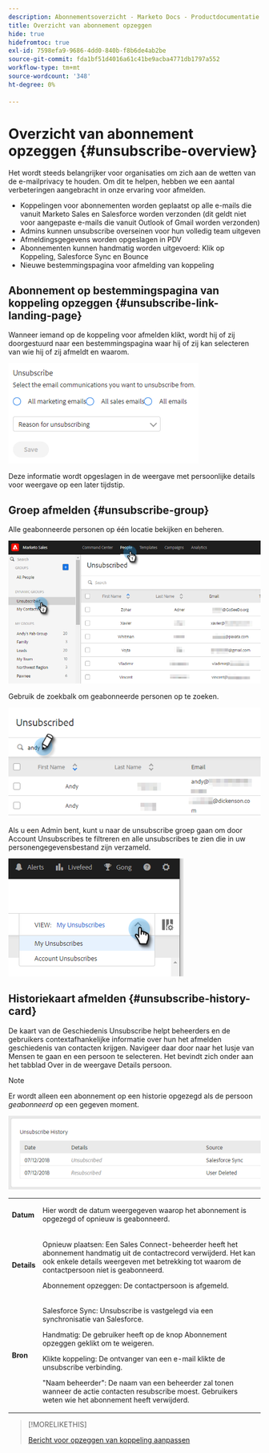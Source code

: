 ```yaml
---
description: Abonnementsoverzicht - Marketo Docs - Productdocumentatie
title: Overzicht van abonnement opzeggen
hide: true
hidefromtoc: true
exl-id: 7598efa9-9686-4dd0-840b-f8b6de4ab2be
source-git-commit: fda1bf51d4016a61c41be9acba4771db1797a552
workflow-type: tm+mt
source-wordcount: '348'
ht-degree: 0%

---
```


# Overzicht van abonnement opzeggen {#unsubscribe-overview}

Het wordt steeds belangrijker voor organisaties om zich aan de wetten van de e-mailprivacy te houden. Om dit te helpen, hebben we een aantal verbeteringen aangebracht in onze ervaring voor afmelden.

* Koppelingen voor abonnementen worden geplaatst op alle e-mails die vanuit Marketo Sales en Salesforce worden verzonden (dit geldt niet voor aangepaste e-mails die vanuit Outlook of Gmail worden verzonden)
* Admins kunnen unsubscribe overseinen voor hun volledig team uitgeven
* Afmeldingsgegevens worden opgeslagen in PDV
* Abonnementen kunnen handmatig worden uitgevoerd: Klik op Koppeling, Salesforce Sync en Bounce
* Nieuwe bestemmingspagina voor afmelding van koppeling

## Abonnement op bestemmingspagina van koppeling opzeggen {#unsubscribe-link-landing-page}

Wanneer iemand op de koppeling voor afmelden klikt, wordt hij of zij doorgestuurd naar een bestemmingspagina waar hij of zij kan selecteren van wie hij of zij afmeldt en waarom.

![](assets/unsubscribe-overview-1.png)

Deze informatie wordt opgeslagen in de weergave met persoonlijke details voor weergave op een later tijdstip.

## Groep afmelden {#unsubscribe-group}

Alle geabonneerde personen op één locatie bekijken en beheren.

![](assets/unsubscribe-overview-2.png)

Gebruik de zoekbalk om geabonneerde personen op te zoeken.

![](assets/unsubscribe-overview-3.png)

Als u een Admin bent, kunt u naar de unsubscribe groep gaan om door Account Unsubscribes te filtreren en alle unsubscribes te zien die in uw personengegevensbestand zijn verzameld.

![](assets/unsubscribe-overview-4.png)

## Historiekaart afmelden {#unsubscribe-history-card}

De kaart van de Geschiedenis Unsubscribe helpt beheerders en de gebruikers contextafhankelijke informatie over hun het afmelden geschiedenis van contacten krijgen. Navigeer daar door naar het lusje van Mensen te gaan en een persoon te selecteren. Het bevindt zich onder aan het tabblad Over in de weergave Details persoon.

>[!NOTE]
>
>Er wordt alleen een abonnement op een historie opgezegd als de persoon _geabonneerd_ op een gegeven moment.

![](assets/unsubscribe-overview-5.png)

<table> 
 <colgroup> 
  <col> 
  <col> 
 </colgroup> 
 <tbody> 
  <tr> 
   <td><strong>Datum</strong></td> 
   <td><p>Hier wordt de datum weergegeven waarop het abonnement is opgezegd of opnieuw is geabonneerd.</p></td> 
  </tr> 
  <tr> 
   <td><strong>Details</strong></td> 
   <td><p>Opnieuw plaatsen: Een Sales Connect-beheerder heeft het abonnement handmatig uit de contactrecord verwijderd. Het kan ook enkele details weergeven met betrekking tot waarom de contactpersoon niet is geabonneerd.</p><p>Abonnement opzeggen: De contactpersoon is afgemeld.</p></td> 
  </tr> 
  <tr> 
   <td><strong>Bron</strong></td> 
   <td><p>Salesforce Sync: Unsubscribe is vastgelegd via een synchronisatie van Salesforce.</p><p>Handmatig: De gebruiker heeft op de knop Abonnement opzeggen geklikt om te weigeren.</p><p>Klikte koppeling: De ontvanger van een e-mail klikte de unsubscribe verbinding.</p><p>"Naam beheerder": De naam van een beheerder zal tonen wanneer de actie contacten resubscribe moest. Gebruikers weten wie het abonnement heeft verwijderd.</p></td> 
  </tr> 
 </tbody> 
</table>

>[!MORELIKETHIS]
>
>[Bericht voor opzeggen van koppeling aanpassen](/help/marketo/product-docs/marketo-sales-insight/actions/email/unsubscribes/customize-unsubscribe-link-message.md)
